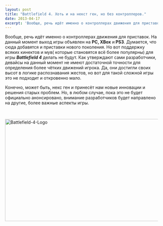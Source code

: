 ```yaml
---
layout: post
title: "Battlefield 4. Хоть и на некст ген, но без контроллеров."
date: 2013-04-17
excerpt: 'Вообще, речь идёт именно о контроллерах движения для приставок. На данный момент выход игры объявлен на PC, XBox и PS3. Думается, что сюда добавятся и приставки нового поколения. Но вот поддержку всяких кинектов и мув( которые становятся всё более популярны) для игры Battlefield 4 делать не будут...'
---
```


Вообще, речь идёт именно о контроллерах движения для приставок. На данный момент выход игры объявлен на <strong>PC, XBox</strong> и<strong> PS3</strong>. Думается, что сюда добавятся и приставки нового поколения. Но вот поддержку всяких кинектов и мув( которые становятся всё более популярны) для игры <em><strong>Battlefield 4</strong></em> делать не будут. Как утверждают сами разработчики, девайсы на данный момент не имеют достаточной точности для определения более чётких движений игрока. Да, они достигли своих высот в логике распознавания жестов, но вот для такой сложной игры это не подходит и откровенно мало.

Конечно, может быть, некс ген и принесёт нам новые инновации и решения старых проблем. Но, в любом случае, пока это не будет официально анонсировано, внимание разработчиков будет направлено на другие, более важные аспекты игры.

&nbsp;

<a href="http://gamersoul.ru/wp-content/uploads/2013/04/Battlefield-4-Logo.jpg"><img class="size-full wp-image-2039 aligncenter" alt="Battlefield-4-Logo" src="http://gamersoul.ru/wp-content/uploads/2013/04/Battlefield-4-Logo.jpg" width="600" height="337" /></a>